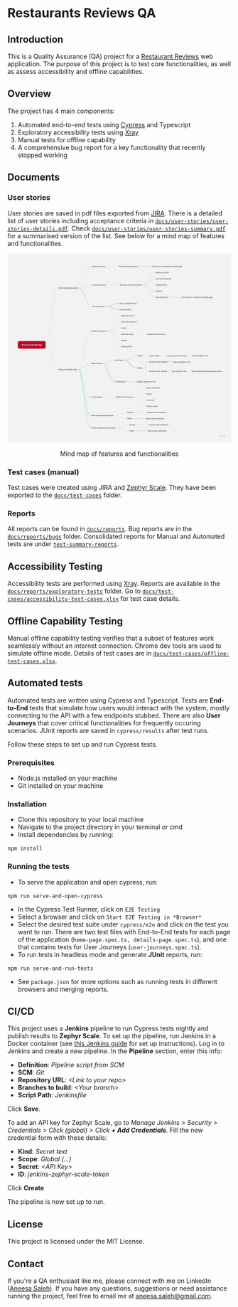 # Restaurants Reviews QA

## Introduction
This is a Quality Assurance (QA) project for a [Restaurant Reviews](https://restaurant-reviews.glitch.me/) web application. The purpose of this project is to test core functionalities, as well as assess accessibility and offline capabilities.

## Overview
The project has 4 main components:

1. Automated end-to-end tests using [Cypress](https://www.cypress.io) and Typescript
2. Exploratory accessibility tests using [Xray](https://www.getxray.app/exploratory-testing)
3. Manual tests for offline capability
4. A comprehensive bug report for a key functionality that recently stopped working

## Documents

### User stories
User stories are saved in pdf files exported from [JIRA](https://www.atlassian.com/software/jira). There is a detailed list of user stories including acceptance criteria in [`docs/user-stories/user-stories-details.pdf`](https://github.com/aneesa-saleh/restaurant-reviews-qa/tree/master/docs/user-stories/user-stories-details.pdf). Check [`docs/user-stories/user-stories-summary.pdf`](https://github.com/aneesa-saleh/restaurant-reviews-qa/tree/master/docs/user-stories/user-stories-summary.pdf) for a summarised version of the list. See below for a mind map of features and functionalities.

![Features and functionalities mind map](https://raw.githubusercontent.com/aneesa-saleh/restaurant-reviews-qa/master/docs/Features%20and%20functionalities%20mind%20map.jpg)

<p align=center>Mind map of features and functionalities</p>

### Test cases (manual)
Test cases were created using JIRA and [Zephyr Scale](https://smartbear.com/test-management/zephyr-scale/). They have been exported to the [`docs/test-cases`](https://github.com/aneesa-saleh/restaurant-reviews-qa/tree/master/docs/test-cases/offline-tests.xlsx) folder.

### Reports
All reports can be found in [`docs/reports`](https://github.com/aneesa-saleh/restaurant-reviews-qa/tree/master/docs/reports). Bug reports are in the [`docs/reports/bugs`](https://github.com/aneesa-saleh/restaurant-reviews-qa/tree/master/docs/reports/bugs) folder. Consolidated reports for Manual and Automated tests are under [`test-summary-reports`](https://github.com/aneesa-saleh/restaurant-reviews-qa/tree/master/docs/reports/test-summary-reports).

## Accessibility Testing
Accessibility tests are performed using [Xray](https://www.getxray.app/exploratory-testing). Reports are available in the [`docs/reports/exploratory-tests`](https://github.com/aneesa-saleh/restaurant-reviews-qa/tree/master/docs/reports/exploratory-tests) folder. Go to [`docs/test-cases/accessibility-test-cases.xlsx`](https://github.com/aneesa-saleh/restaurant-reviews-qa/tree/master/docs/test-cases/accessibility-test-cases.xlsx) for test case details.

## Offline Capability Testing
Manual offline capability testing verifies that a subset of features work seamlessly without an internet connection. Chrome dev tools are used to simulate offline mode. Details of test cases are in [`docs/test-cases/offline-test-cases.xlsx`](https://github.com/aneesa-saleh/restaurant-reviews-qa/tree/master/docs/test-cases/offline-test-cases.xlsx).

## Automated tests
Automated tests are written using Cypress and Typescript. Tests are **End-to-End** tests that simulate how users would interact with the system, mostly connecting to the API with a few endpoints stubbed. There are also **User Journeys** that cover critical functionalities for frequently occuring scenarios. JUnit reports are saved in `cypress/results` after test runs.

Follow these steps to set up and run Cypress tests.

### Prerequisites
* Node.js installed on your machine
* Git installed on your machine

### Installation
* Clone this repository to your local machine
* Navigate to the project directory in your terminal or cmd
* Install dependencies by running: 
```
npm install
```

### Running the tests
* To serve the application and open cypress, run:
```
npm run serve-and-open-cypress
```
* In the Cypress Test Runner, click on `E2E Testing`
* Select a browser and click on `Start E2E Testing in *Browser*`
* Select the desired test suite under `cypress/e2e` and click on the test you want to run. There are two test files with End-to-End tests for each page of the application (`home-page.spec.ts, details-page.spec.ts`), and one that contains tests for User Journeys (`user-journeys.spec.ts`).
* To run tests in headless mode and generate **JUnit** reports, run:
```
npm run serve-and-run-tests
```
* See `package.json` for more options such as running tests in different browsers and merging reports.

## CI/CD
This project uses a **Jenkins** pipeline to run Cypress tests nightly and publish results to **Zephyr Scale**. To set up the pipeline, run Jenkins in a Docker container (see [this Jenkins guide](https://www.jenkins.io/doc/book/installing/docker/) for set up instructions). Log in to Jenkins and create a new pipeline. In the **Pipeline** section, enter this info: 
* **Definition**: *Pipeline script from SCM*
* **SCM**: *Git*
* **Repository URL**: *\<Link to your repo\>*
* **Branches to build**: *\<Your branch\>*
* **Script Path**: *Jenkinsfile*

Click **Save**.

To add an API key for Zephyr Scale, go to *Manage Jenkins > Security > Credentials > Click (global) > Click **+ Add Credentials***. Fill the new credential form with these details:
* **Kind**: *Secret text*
* **Scope**: *Global (...)*
* **Secret**: *\<API Key\>*
* **ID**: *jenkins-zephyr-scale-token*

Click **Create**

The pipeline is now set up to run.

## License
This project is licensed under the MIT License.

## Contact
If you're a QA enthusiast like me, please connect with me on LinkedIn ([Aneesa Saleh](https://www.linkedin.com/in/aneesa-saleh/)). If you have any questions,  suggestions or need assistance running the project, feel free to email me at aneesa.saleh@gmail.com.

